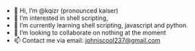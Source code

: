 - 👋 Hi, I’m @kqizr (pronounced kaiser)
- 👀 I’m interested in shell scripting, 
- 🌱 I’m currently learning shell scripting, javascript and python.
- 💞️ I’m looking to collaborate on nothing at the moment
- 📫 Contact me via email: johniscool237@gmail.com
